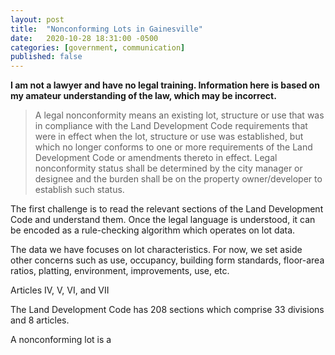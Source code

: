 ```yaml
---
layout: post
title:  "Nonconforming Lots in Gainesville"
date:   2020-10-28 18:31:00 -0500
categories: [government, communication]
published: false
---
```


**I am not a lawyer and have no legal training. Information here is based on my amateur understanding of the law, which may be incorrect.**

> A legal nonconformity means an existing lot, structure or use that was in compliance with the Land Development Code requirements that were in effect when the lot, structure or use was established, but which no longer conforms to one or more requirements of the Land Development Code or amendments thereto in effect. Legal nonconformity status shall be determined by the city manager or designee and the burden shall be on the property owner/developer to establish such status.

The first challenge is to read the relevant sections of the Land Development Code and understand them. Once the legal language is understood, it can be encoded as a rule-checking algorithm which operates on lot data.

The data we have focuses on lot characteristics. For now, we set aside other concerns such as use, occupancy, building form standards, floor-area ratios, platting, environment, improvements, use, etc.

Articles IV, V, VI, and VII

The Land Development Code has 208 sections which comprise 33 divisions and 8 articles.


A nonconforming lot is a 